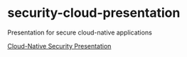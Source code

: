 # security-cloud-presentation
Presentation for secure cloud-native applications

[Cloud-Native Security Presentation](https://andifalk.github.io/security-cloud-presentation/index.html)
